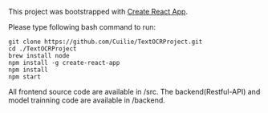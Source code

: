 This project was bootstrapped with [Create React App](https://github.com/facebook/create-react-app).

Please type following bash command to run:
```
git clone https://github.com/Cuilie/TextOCRProject.git
cd ./TextOCRProject
brew install node
npm install -g create-react-app
npm install
npm start
```

All frontend source code are available in /src.
The backend(Restful-API) and model trainning code are available in  /backend.
